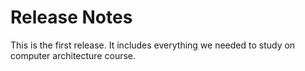 # Release Notes

This is the first release. It includes everything we needed to study on computer 
architecture course. 
